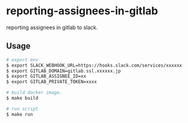 # reporting-assignees-in-gitlab
reporting assignees in gitlab to slack.

## Usage
```bash
# export env
$ export SLACK_WEBHOOK_URL=https://hooks.slack.com/services/xxxxxx
$ export GITLAB_DOMAIN=gitlab.ssl.xxxxxx.jp
$ export GITLAB_ASSIGNEE_ID=xx
$ export GITLAB_PRIVATE_TOKEN=xxxx

# build docker image.
$ make build

# run script
$ make run
```
